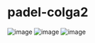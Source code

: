 # padel-colga2
![image](https://user-images.githubusercontent.com/28756802/113047639-d983fc80-91a1-11eb-88e4-247d0700358b.png)
![image](https://user-images.githubusercontent.com/28756802/109848187-431af480-7c50-11eb-99ce-5a2b1e8bd6c6.png)
![image](https://user-images.githubusercontent.com/28756802/109848243-50d07a00-7c50-11eb-9b31-6dfc4a3e2dd4.png)
